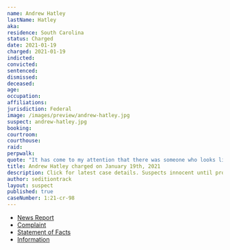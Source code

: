 ```yaml
---
name: Andrew Hatley
lastName: Hatley
aka:
residence: South Carolina
status: Charged
date: 2021-01-19
charged: 2021-01-19
indicted:
convicted: 
sentenced: 
dismissed: 
deceased:
age:
occupation:
affiliations:
jurisdiction: Federal
image: /images/preview/andrew-hatley.jpg
suspect: andrew-hatley.jpg
booking:
courtroom:
courthouse:
raid:
perpwalk:
quote: "It has come to my attention that there was someone who looks like me at the Capitol."
title: Andrew Hatley charged on January 19th, 2021
description: Click for latest case details. Suspects innocent until proven guilty.
author: seditiontrack
layout: suspect
published: true
caseNumber: 1:21-cr-98
---
```

- [News Report](https://abcnews4.com/news/local/fbi-sc-man-suspected-of-attending-capitol-protest-taking-picture-with-calhoun-statue)
- [Complaint](https://www.justice.gov/file/1360781/download)
- [Statement of Facts](https://www.justice.gov/opa/page/file/1360781/download)
- [Information](https://www.justice.gov/usao-dc/case-multi-defendant/file/1377736/download)
